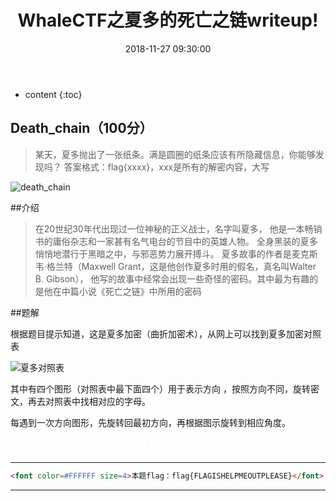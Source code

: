 ﻿---
layout: post
title:  "WhaleCTF之夏多的死亡之链writeup!"
date:   2018-11-27 09:30:00
categories: CTF WhaleCTF
tags: CTF 夏多 加密
excerpt: 某天，夏多抛出了一张纸条。满是圆圈的纸条应该有所隐藏信息，你能够发现吗？
---

* content
{:toc}

## Death_chain（100分）

>某天，夏多抛出了一张纸条。满是圆圈的纸条应该有所隐藏信息，你能够发现吗？
>答案格式：flag{xxxx}，xxx是所有的解密内容，大写

![death_chain](http://xyzctf.ezyro.com/images/death_chain.PNG)


##介绍

>在20世纪30年代出现过一位神秘的正义战士，名字叫夏多，
>他是一本畅销书的庸俗杂志和一家甚有名气电台的节目中的英雄人物。
>全身黑装的夏多悄悄地潜行于黑暗之中，与邪恶势力展开搏斗。
>夏多故事的作者是麦克斯韦·格兰特（Maxwell Grant，这是他创作夏多时用的假名，真名叫Walter B. Gibson），
>他写的故事中经常会出现一些奇怪的密码。其中最为有趣的是他在中篇小说《死亡之链》中所用的密码


##题解

根据题目提示知道，这是夏多加密（曲折加密术），从网上可以找到夏多加密对照表

![夏多对照表](http://xyzctf.ezyro.com/images/夏多对照表.jpg)

其中有四个图形（对照表中最下面四个）用于表示方向 ，按照方向不同，旋转密文，再去对照表中找相对应的字母。

每遇到一次方向图形，先旋转回最初方向，再根据图示旋转到相应角度。



<font color=#FFFFFF size=4>本题flag：flag{FLAGISHELPMEOUTPLEASE}</font>

*****
```html
<font color=#FFFFFF size=4>本题flag：flag{FLAGISHELPMEOUTPLEASE}</font>
```
******
